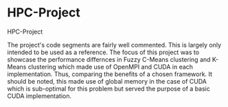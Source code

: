 # HPC-Project
HPC-Project

The project's code segments are fairly well commented. 
This is largely only intended to be used as a reference.
The focus of this project was to showcase the performance differnces in Fuzzy C-Means clustering and K-Means clustering which made use of OpenMPI and CUDA in each implementation.
Thus, comparing the benefits of a chosen framework.
It should be noted, this made use of global memory in the case of CUDA which is sub-optimal for this problem but served the purpose of a basic CUDA implementation.
